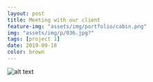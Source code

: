 ```yaml
---
layout: post
title: Meeting with our client
feature-img: "assets/img/portfolio/cabin.png"
img: "assets/img/p/036.jpg?"
tags: [project 1]
date: 2019-09-18
color: brown
---
```





![alt text](https://github.com/aemooooon/app/blob/master/assets/img/p/037.jpg?raw=true "Sprint 4")